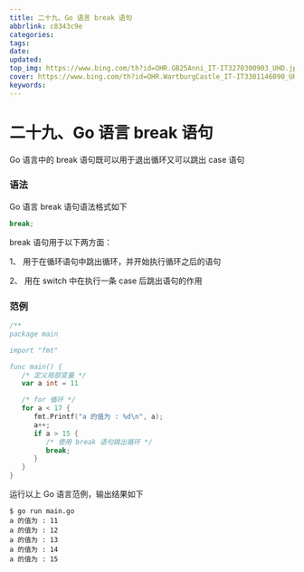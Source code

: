 ```yaml
---
title: 二十九、Go 语言 break 语句
abbrlink: c8343c9e
categories: 
tags: 
date: 
updated: 
top_img: https://www.bing.com/th?id=OHR.GB25Anni_IT-IT3270300903_UHD.jpg
cover: https://www.bing.com/th?id=OHR.WartburgCastle_IT-IT3301146090_UHD.jpg
keywords: 
---
```

# 二十九、Go 语言 break 语句

Go 语言中的 break 语句既可以用于退出循环又可以跳出 case 语句

### 语法

Go 语言 break 语句语法格式如下

```go
break;
```

break 语句用于以下两方面：

1、 用于在循环语句中跳出循环，并开始执行循环之后的语句

2、 用在 switch 中在执行一条 case 后跳出语句的作用

### 范例

```go
/**
package main

import "fmt"

func main() {
   /* 定义局部变量 */
   var a int = 11

   /* for 循环 */
   for a < 17 {
      fmt.Printf("a 的值为 : %d\n", a);
      a++;
      if a > 15 {
         /* 使用 break 语句跳出循环 */
         break;
      }
   }
}
```

运行以上 Go 语言范例，输出结果如下

```
$ go run main.go
a 的值为 : 11
a 的值为 : 12
a 的值为 : 13
a 的值为 : 14
a 的值为 : 15
```